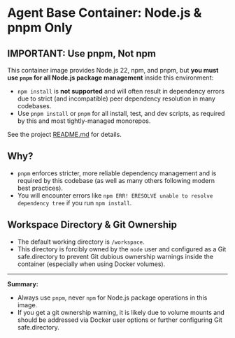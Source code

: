 # Agent Base Container: Node.js & pnpm Only

## IMPORTANT: Use pnpm, Not npm

This container image provides Node.js 22, npm, and pnpm, but **you must use `pnpm` for all Node.js package management** inside this environment:

- `npm install` is **not supported** and will often result in dependency errors due to strict (and incompatible) peer dependency resolution in many codebases.
- Use `pnpm install` or `pnpm` for all install, test, and dev scripts, as required by this and most tightly-managed monorepos.

See the project [README.md](../../README.md) for details.

## Why?

- `pnpm` enforces stricter, more reliable dependency management and is required by this codebase (as well as many others following modern best practices).
- You will encounter errors like `npm ERR! ERESOLVE unable to resolve dependency tree` if you run `npm install`.

## Workspace Directory & Git Ownership

- The default working directory is `/workspace`.
- This directory is forcibly owned by the `node` user and configured as a Git safe.directory to prevent Git dubious ownership warnings inside the container (especially when using Docker volumes).

---

**Summary:**
- Always use `pnpm`, never `npm` for Node.js package operations in this image.
- If you get a git ownership warning, it is likely due to volume mounts and should be addressed via Docker user options or further configuring Git safe.directory.

